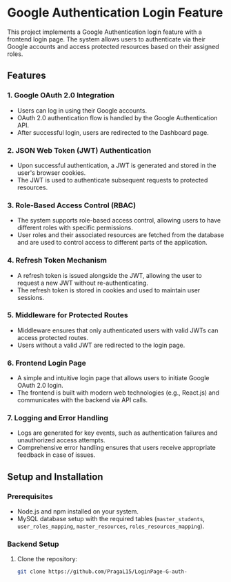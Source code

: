 # Google Authentication Login Feature

This project implements a Google Authentication login feature with a frontend login page. The system allows users to authenticate via their Google accounts and access protected resources based on their assigned roles.

## Features

### 1. Google OAuth 2.0 Integration
- Users can log in using their Google accounts.
- OAuth 2.0 authentication flow is handled by the Google Authentication API.
- After successful login, users are redirected to the Dashboard page.

### 2. JSON Web Token (JWT) Authentication
- Upon successful authentication, a JWT is generated and stored in the user's browser cookies.
- The JWT is used to authenticate subsequent requests to protected resources.

### 3. Role-Based Access Control (RBAC)
- The system supports role-based access control, allowing users to have different roles with specific permissions.
- User roles and their associated resources are fetched from the database and are used to control access to different parts of the application.

### 4. Refresh Token Mechanism
- A refresh token is issued alongside the JWT, allowing the user to request a new JWT without re-authenticating.
- The refresh token is stored in cookies and used to maintain user sessions.

### 5. Middleware for Protected Routes
- Middleware ensures that only authenticated users with valid JWTs can access protected routes.
- Users without a valid JWT are redirected to the login page.

### 6. Frontend Login Page
- A simple and intuitive login page that allows users to initiate Google OAuth 2.0 login.
- The frontend is built with modern web technologies (e.g., React.js) and communicates with the backend via API calls.

### 7. Logging and Error Handling
- Logs are generated for key events, such as authentication failures and unauthorized access attempts.
- Comprehensive error handling ensures that users receive appropriate feedback in case of issues.

## Setup and Installation

### Prerequisites
- Node.js and npm installed on your system.
- MySQL database setup with the required tables (`master_students`, `user_roles_mapping`, `master_resources`, `roles_resources_mapping`).

### Backend Setup
1. Clone the repository:
   ```bash
   git clone https://github.com/PragaL15/LoginPage-G-auth-
   

